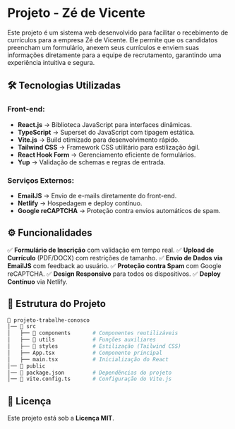 # **Projeto - Zé de Vicente**

Este projeto é um sistema web desenvolvido para facilitar o recebimento de currículos para a empresa Zé de Vicente. Ele permite que os candidatos preencham um formulário, anexem seus currículos e enviem suas informações diretamente para a equipe de recrutamento, garantindo uma experiência intuitiva e segura.

## **🛠 Tecnologias Utilizadas**

### **Front-end:**
- **React.js** → Biblioteca JavaScript para interfaces dinâmicas.
- **TypeScript** → Superset do JavaScript com tipagem estática.
- **Vite.js** → Build otimizado para desenvolvimento rápido.
- **Tailwind CSS** → Framework CSS utilitário para estilização ágil.
- **React Hook Form** → Gerenciamento eficiente de formulários.
- **Yup** → Validação de schemas e regras de entrada.

### **Serviços Externos:**
- **EmailJS** → Envio de e-mails diretamente do front-end.
- **Netlify** → Hospedagem e deploy contínuo.
- **Google reCAPTCHA** → Proteção contra envios automáticos de spam.

## **⚙️ Funcionalidades**
✅ **Formulário de Inscrição** com validação em tempo real.
✅ **Upload de Currículo** (PDF/DOCX) com restrições de tamanho.
✅ **Envio de Dados via EmailJS** com feedback ao usuário.
✅ **Proteção contra Spam** com Google reCAPTCHA.
✅ **Design Responsivo** para todos os dispositivos.
✅ **Deploy Contínuo** via Netlify.

## **📂 Estrutura do Projeto**
```bash
📂 projeto-trabalhe-conosco
│── 📂 src
│   ├── 📂 components       # Componentes reutilizáveis
│   ├── 📂 utils            # Funções auxiliares
│   ├── 📂 styles           # Estilização (Tailwind CSS)
│   ├── App.tsx            # Componente principal
│   ├── main.tsx           # Inicialização do React
│── 📂 public
│── 📜 package.json         # Dependências do projeto
│── 📜 vite.config.ts       # Configuração do Vite.js
```
## **📜 Licença**
Este projeto está sob a **Licença MIT**.
